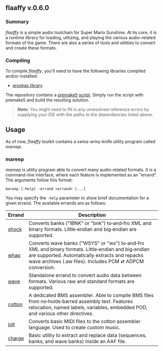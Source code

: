 
## flaaffy v.0.6.0

### Summary

_flaaffy_ is a simple audio toolchain for Super Mario Sunshine.
At its core, it is a runtime library for loading, utilizing, and playing the various audio-related formats of the game.
There are also a series of tools and utilities to convert and create these formats.

### Compiling

To compile _flaaffy_, you'll need to have the following libraries compiled and/or installed:

- [arookas library](http://github.com/arookas/arookas)

The repository contains a [premake5](https://premake.github.io/) [script](premake5.lua).
Simply run the script with premake5 and build the resulting solution.

> **Note:** You might need to fill in any unresolved-reference errors by supplying your IDE with the paths to the dependencies listed above.

## Usage

As of now, _flaaffy_ toolkit contains a swiss-army-knife utility program called _mareep_.

### mareep

_mareep_ is utility program able to convert many audio-related formats.
It is a command-line interface, where each feature is implemented as an "errand".
The arguments follow this format:

```
mareep [-help] -errand <errand> [...]
```

You may specify the `-help` parameter to show brief documentation for a given errand.
The available errands are as follows:

|Errand|Description|
|-------|-----------|
|[shock](shock.md)|Converts banks ("IBNK" or "bnk") to&#8209;and&#8209;fro XML and binary formats. Little&#8209;endian and big&#8209;endian are supported.|
|[whap](whap.md)|Converts wave banks ("WSYS" or "ws") to&#8209;and&#8209;fro XML and binary formats. Little&#8209;endian and big&#8209;endian are supported. Automatically extracts and repacks wave archives (.aw files). Includes PCM&nbsp;⇄&nbsp;ADPCM conversion.|
|[wave](wave.md)|Standalone errand to convert audio data between formats. Various raw and standard formats are supported.|
|[cotton](cotton.md)|A dedicated BMS assembler. Able to compile BMS files from no&#8209;holds&#8209;barred assembly text. Features relocation, named labels, variables, embedded POD, and various other directives.|
|[jolt](jolt.md)|Converts basic MIDI files to the cotton assembler language. Used to create custom music.|
|[charge](charge.md)|Basic utility to extract and replace data (sequences, banks, and wave banks) inside an AAF file.|
